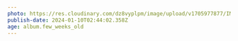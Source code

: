 ```yaml
---
photo: https://res.cloudinary.com/dz8vyplpm/image/upload/v1705977877/IMG_8306_cqv2ij.jpg
publish-date: 2024-01-10T02:44:02.358Z
age: album.few_weeks_old
---
```

